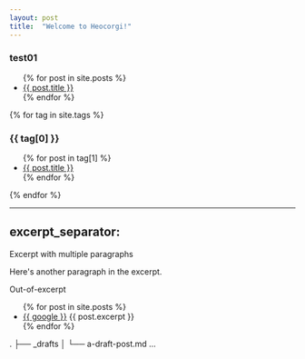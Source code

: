 ```yaml
---
layout: post
title:  "Welcome to Heocorgi!"
---
```


### test01


<ul>
  {% for post in site.posts %}
    <li>
      <a href="{{ post.url }}">{{ post.title }}</a>
    </li>
  {% endfor %}
</ul>

{% for tag in site.tags %}
  <h3>{{ tag[0] }}</h3>
  <ul>
    {% for post in tag[1] %}
      <li><a href="{{ post.url }}">{{ post.title }}</a></li>
    {% endfor %}
  </ul>
{% endfor %}

---
excerpt_separator: <!--more-->
---

Excerpt with multiple paragraphs

Here's another paragraph in the excerpt.
<!--more-->
Out-of-excerpt

<ul>
  {% for post in site.posts %}
    <li>
      <a href="{{ www.google.com }}">{{ google }}</a>
      {{ post.excerpt }}
    </li>
  {% endfor %}
</ul>

.
├── _drafts
│   └── a-draft-post.md
...
